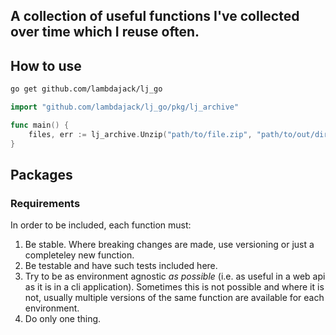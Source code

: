 ## A collection of useful functions I've collected over time which I reuse often.

## How to use

```bash
go get github.com/lambdajack/lj_go
```

```go
import "github.com/lambdajack/lj_go/pkg/lj_archive"

func main() {
	files, err := lj_archive.Unzip("path/to/file.zip", "path/to/out/dir")
}
```

## Packages

### Requirements

In order to be included, each function must:

1. Be stable. Where breaking changes are made, use versioning or just a completeley new function.
2. Be testable and have such tests included here.
3. Try to be as environment agnostic _as possible_ (i.e. as useful in a web api as it is in a cli application). Sometimes this is not possible and where it is not, usually multiple versions of the same function are available for each environment.
4. Do only one thing.
